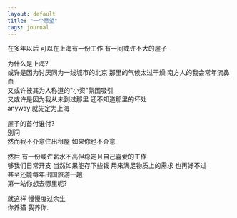 ```yaml
---
layout: default
title: "一个愿望"
tags: journal
---
```


在多年以后 可以在上海有一份工作 有一间或许不大的屋子  
  
为什么是上海?  
或许是因为讨厌同为一线城市的北京 那里的气候太过干燥 南方人的我会常年流鼻血  
又或许被其为人称道的"小资"氛围吸引  
又或许是因为我从未到过那里 还不知道那里的坏处  
anyway 就先定为上海  

屋子的首付谁付?  
别问  
然而我不介意住出租屋 如果你也不介意  
  
然后 有一份或许薪水不高但稳定且自己喜爱的工作  
够我们日常开支 当然如果能存下些钱 用来满足物质上的需求 也再好不过  
甚至还能每年出国旅游一趟  
第一站你想去哪里呢?  

就这样 慢慢度过余生  
你养猫 我养你.  
